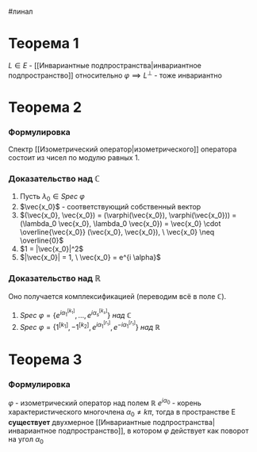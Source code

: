 #линал 
# Теорема 1
$L \in E$ - [[Инвариантные подпространства|инвариантное подпространство]] относительно $\varphi \implies L^{\perp}$  - тоже инвариантно

# Теорема 2
### Формулировка
Спектр [[Изометрический оператор|изометрического]] оператора состоит из чисел по модулю равных 1.
### Доказательство над $\mathbb{C}$
1. Пусть $\lambda_0 \in Spec \ \varphi$
2. $\vec{x_0}$ - соответствующий собственный вектор
3. $(\vec{x_0}, \vec{x_0}) = (\varphi(\vec{x_0}), \varphi(\vec{x_0})) = (\lambda_0 \vec{x_0}, \lambda_0 \vec{x_0}) = \vec{x_0} \cdot \overline{\vec{x_0}} (\vec{x_0}, \vec{x_0}), \ \vec{x_0} \neq \overline{0}$
4. $1 = |\vec{x_0}|^2$
5. $|\vec{x_0}| = 1, \ \vec{x_0} = e^{i \alpha}$
### Доказательство над $\mathbb{R}$
Оно получается комплексификацией (переводим всё в поле $\mathbb{C}$).
1. $Spec \  \varphi = \{ e^{{i \alpha_1}^{[k_1]}}, \dots, e^{{i \alpha_s}^{[k_s]}} \} \ над \ \mathbb{C}$
2. $Spec \ \varphi = \{ 1^{[k_1]}, -1^{[k_2]}, e^{{i \alpha_1}^{[r_1]}}, e^{{-i \alpha_1}^{[r_1]}} \} \ над \ \mathbb{R}$

# Теорема 3
### Формулировка
$\varphi$ - изометрический оператор над полем $\mathbb{R}$
$e^{i \alpha_0}$ - корень характеристического многочлена $\alpha_0 \neq k \pi$, тогда в пространстве E **существует** двухмерное [[Инвариантные подпространства|инвариантное подпространство]], в котором $\varphi$ действует как поворот на угол $\alpha_0$